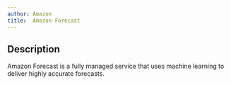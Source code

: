 ```yaml
---
author: Amazon
title:  Amazon Forecast
---
```


## Description

Amazon Forecast is a fully managed service that uses machine learning to deliver highly accurate forecasts.
